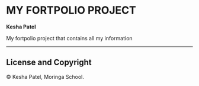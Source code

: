 # MY FORTPOLIO PROJECT

**Kesha Patel**

My fortpolio project that contains all my information 

---

## License and Copyright 

© Kesha Patel, Moringa School.
